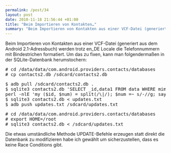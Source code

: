 ```yaml
---
permalink: /post/34
layout: post
date: 2010-11-18 21:56:44 +01:00
title: "Beim Importieren von Kontakten…"
summary: "Beim Importieren von Kontakten aus einer VCF-Datei (generiert aus dem Android 2.1-Adressbuch) werden trotz en_DE Locale die Telefonnummern mit Bindestrichen formatiert."
---
```

<p>
Beim Importieren von Kontakten aus einer VCF-Datei (generiert aus dem Android
2.1-Adressbuch) werden trotz en_DE Locale die Telefonnummern mit Bindestrichen
formatiert. Um das zu fixen, kann man folgendermaßen in der SQLite-Datenbank
herumstochern:
</p>

<pre>
# cd /data/data/com.android.providers.contacts/databases
# cp contacts2.db /sdcard/contacts2.db
</pre>

<pre>
$ adb pull /sdcard/contacts2.db .
$ sqlite3 contacts2.db 'SELECT _id,data1 FROM data WHERE mimetype_id = 5' | \
perl -nlE 'my ($id, $num) = split(/\|/); $num =~ s/-//g; say "UPDATE data SET data1 = \"$num\" WHERE _id = $id;";' > updates.txt
$ sqlite3 contacts2.db < updates.txt
$ adb push updates.txt /sdcard/updates.txt
</pre>

<pre>
# cd /data/data/com.android.providers.contacts/databases
# export HOME=/root
# sqlite3 contacts2.db < /sdcard/updates.txt
</pre>

<p>
Die etwas umständliche Methode UPDATE-Befehle erzeugen statt direkt die
Datenbank zu modifizieren habe ich gewählt um sicherzustellen, dass es keine
Race Conditions gibt.
</p>

